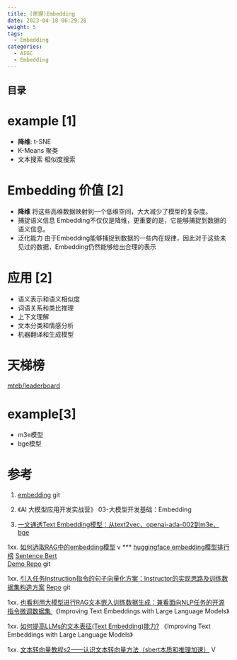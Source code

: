 ```yaml
---
title: (原理)Embedding
date: 2023-04-18 06:29:28
weight: 5
tags:
  - Embedding
categories:
  - AIGC  
  - Embedding
---
```


<p></p>
<!-- more -->

## 目录
<!-- toc -->

 

# example [1]
  - **降维**:   t-SNE  
  - K-Means 聚类
  - 文本搜索  相似度搜索

# Embedding 价值 [2]
  - **降维**
    将这些高维数据映射到一个低维空间，大大减少了模型的复杂度。
  - 捕捉语义信息 
    Embedding不仅仅是降维，更重要的是，它能够捕捉到数据的语义信息。
  - 泛化能力
    由于Embedding能够捕捉到数据的一些内在规律，因此对于这些未见过的数据，Embedding仍然能够给出合理的表示

# 应用 [2]
  - 语义表示和语义相似度
  - 词语关系和类比推理
  - 上下文理解
  - 文本分类和情感分析
  - 机器翻译和生成模型

# 天梯榜
  [mteb/leaderboard](https://huggingface.co/spaces/mteb/leaderboard)

# example[3]
+ m3e模型
+ bge模型

# 参考
1. [embedding](https://github.com/www6v/openai-quickstart/blob/main/openai_api/embedding.ipynb) git

2. 《AI 大模型应用开发实战营》 03-大模型开发基础：Embedding

3. [一文通透Text Embedding模型：从text2vec、openai-ada-002到m3e、bge](https://blog.csdn.net/v_JULY_v/article/details/135311471) 

1xx. [如何选取RAG中的embedding模型](https://www.bilibili.com/video/BV1Hk4y1X7aG/) v ***
   [huggingface embedding模型排行榜](https://huggingface.co/spaces/mteb/leaderboard)
   [Sentence Bert](https://arxiv.org/pdf/1908.10084.pdf)  
   [Demo Repo](https://github.com/blackinkkkxi/RAG_langchain)  git

1xx. [引入任务Instruction指令的句子向量化方案：Instructor的实现思路及训练数据集构造方案](https://mp.weixin.qq.com/s/qIh07eU8_lYL2gBVzTFzKA)
   [Repo](https://github.com/xlang-ai/instructor-embedding) git

1xx. [也看利用大模型进行RAG文本嵌入训练数据生成：兼看面向NLP任务的开源指令微调数据集 ](https://mp.weixin.qq.com/s?__biz=MzAxMjc3MjkyMg==&mid=2648406715&idx=1&sn=a680597afdb7d5439a11302c7911795f)        《Improving Text Embeddings with Large Language Models》

1xx. [如何提高LLMs的文本表征(Text Embedding)能力?](https://zhuanlan.zhihu.com/p/676589001)
    《Improving Text Embeddings with Large Language Models》
    
1xx. [文本转向量教程s2——认识文本转向量方法（sbert本质和推理加速）](https://www.bilibili.com/video/BV1ex4y1S7u5/?p=2)   V 